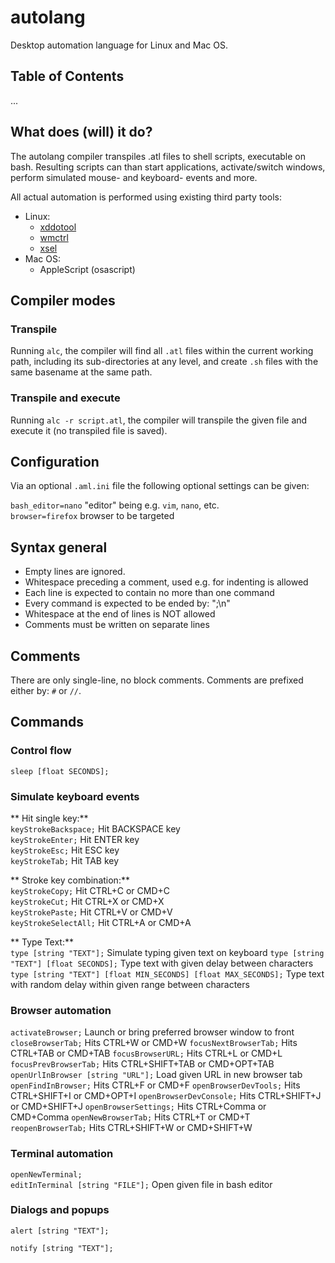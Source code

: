 autolang
========

Desktop automation language for Linux and Mac OS.


## Table of Contents

...

## What does (will) it do?

The autolang compiler transpiles .atl files to shell scripts, 
executable on bash.  Resulting scripts can than start applications, 
activate/switch windows, perform simulated mouse- and keyboard- events 
and more. 

All actual automation is performed using existing third party tools:

* Linux: 
  * [xddotool](http://manpages.ubuntu.com/manpages/trusty/man1/xdotool.1.html)
  * [wmctrl](http://tripie.sweb.cz/utils/wmctrl/)
  * [xsel](https://linux.die.net/man/1/xsel)
* Mac OS:
  * AppleScript (osascript)


## Compiler modes

### Transpile

Running ``alc``, the compiler will find all ``.atl`` files within the 
current working path, including its sub-directories at any level, and 
create ``.sh`` files with the same basename at the same path.

### Transpile and execute

Running ``alc -r script.atl``, the compiler will transpile the given 
file and execute it (no transpiled file is saved).


## Configuration

Via an optional ``.aml.ini`` file the following optional settings can be
given:

``bash_editor=nano`` "editor" being e.g. ``vim``, ``nano``, etc.  
``browser=firefox`` browser to be targeted  


## Syntax general

* Empty lines are ignored.
* Whitespace preceding a comment, used e.g. for indenting is allowed
* Each line is expected to contain no more than one command
* Every command is expected to be ended by: ";\n"
* Whitespace at the end of lines is NOT allowed
* Comments must be written on separate lines


## Comments

There are only single-line, no block comments.
Comments are prefixed either by: ``#`` or ``//``.


## Commands

### Control flow

``sleep [float SECONDS];``  


### Simulate keyboard events

** Hit single key:**  
``keyStrokeBackspace;`` Hit BACKSPACE key  
``keyStrokeEnter;`` Hit ENTER key  
``keyStrokeEsc;`` Hit ESC key  
``keyStrokeTab;`` Hit TAB key  

** Stroke key combination:**  
``keyStrokeCopy;`` Hit CTRL+C or CMD+C  
``keyStrokeCut;`` Hit CTRL+X or CMD+X  
``keyStrokePaste;`` Hit CTRL+V or CMD+V  
``keyStrokeSelectAll;`` Hit CTRL+A or CMD+A  

** Type Text:**  
``type [string "TEXT"];`` Simulate typing given text on keyboard
``type [string "TEXT"] [float SECONDS];`` Type text with given delay between characters
``type [string "TEXT"] [float MIN_SECONDS] [float MAX_SECONDS];`` Type text with random delay within given range between characters


### Browser automation

``activateBrowser;`` Launch or bring preferred browser window to front
``closeBrowserTab;`` Hits CTRL+W or CMD+W
``focusNextBrowserTab;`` Hits CTRL+TAB or CMD+TAB
``focusBrowserURL;`` Hits CTRL+L or CMD+L
``focusPrevBrowserTab;`` Hits CTRL+SHIFT+TAB or CMD+OPT+TAB
``openUrlInBrowser [string "URL"];`` Load given URL in new browser tab  
``openFindInBrowser;`` Hits CTRL+F or CMD+F
``openBrowserDevTools;`` Hits CTRL+SHIFT+I or CMD+OPT+I
``openBrowserDevConsole;`` Hits CTRL+SHIFT+J or CMD+SHIFT+J
``openBrowserSettings;`` Hits CTRL+Comma or CMD+Comma
``openNewBrowserTab;`` Hits CTRL+T or CMD+T
``reopenBrowserTab;`` Hits CTRL+SHIFT+W or CMD+SHIFT+W

### Terminal automation

``openNewTerminal;``  
``editInTerminal [string "FILE"];`` Open given file in bash editor



### Dialogs and popups

``alert [string "TEXT"];``

``notify [string "TEXT"];``

